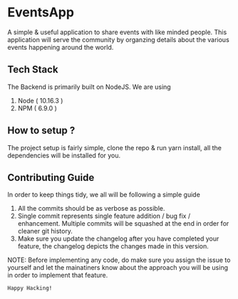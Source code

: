# EventsApp
A simple & useful application to share events with like minded people. This application will serve the community by organzing details about the various events happening around the world.

## Tech Stack 
The Backend is primarily built on NodeJS.
We are using 
1. Node ( 10.16.3 )
2. NPM ( 6.9.0 )

## How to setup ?
The project setup is fairly simple, clone the repo & run yarn install, all the dependencies will be installed for you.

## Contributing Guide 
In order to keep things tidy, we all will be following a simple guide
1. All the commits should be as verbose as possible.
2. Single commit represents single feature addition / bug fix / enhancement. Multiple commits will be squashed at the end in order for cleaner git history.
3. Make sure you update the changelog after you have completed your feature, the changelog depicts the changes made in this version.

NOTE: Before implementing any code, do make sure you assign the issue to yourself and let the mainatiners know about the approach you will be using in order to implement that feature.

`Happy Hacking!`
